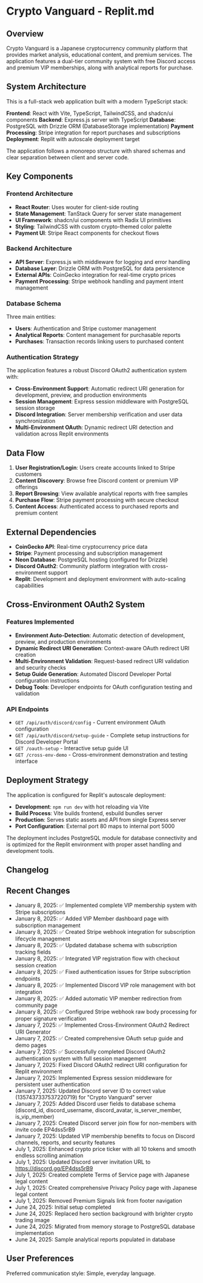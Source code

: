 # Crypto Vanguard - Replit.md

## Overview

Crypto Vanguard is a Japanese cryptocurrency community platform that provides market analysis, educational content, and premium services. The application features a dual-tier community system with free Discord access and premium VIP memberships, along with analytical reports for purchase.

## System Architecture

This is a full-stack web application built with a modern TypeScript stack:

**Frontend**: React with Vite, TypeScript, TailwindCSS, and shadcn/ui components
**Backend**: Express.js server with TypeScript
**Database**: PostgreSQL with Drizzle ORM (DatabaseStorage implementation)
**Payment Processing**: Stripe integration for report purchases and subscriptions
**Deployment**: Replit with autoscale deployment target

The application follows a monorepo structure with shared schemas and clear separation between client and server code.

## Key Components

### Frontend Architecture
- **React Router**: Uses wouter for client-side routing
- **State Management**: TanStack Query for server state management
- **UI Framework**: shadcn/ui components with Radix UI primitives
- **Styling**: TailwindCSS with custom crypto-themed color palette
- **Payment UI**: Stripe React components for checkout flows

### Backend Architecture
- **API Server**: Express.js with middleware for logging and error handling
- **Database Layer**: Drizzle ORM with PostgreSQL for data persistence
- **External APIs**: CoinGecko integration for real-time crypto prices
- **Payment Processing**: Stripe webhook handling and payment intent management

### Database Schema
Three main entities:
- **Users**: Authentication and Stripe customer management
- **Analytical Reports**: Content management for purchasable reports
- **Purchases**: Transaction records linking users to purchased content

### Authentication Strategy
The application features a robust Discord OAuth2 authentication system with:
- **Cross-Environment Support**: Automatic redirect URI generation for development, preview, and production environments
- **Session Management**: Express session middleware with PostgreSQL session storage
- **Discord Integration**: Server membership verification and user data synchronization
- **Multi-Environment OAuth**: Dynamic redirect URI detection and validation across Replit environments

## Data Flow

1. **User Registration/Login**: Users create accounts linked to Stripe customers
2. **Content Discovery**: Browse free Discord content or premium VIP offerings
3. **Report Browsing**: View available analytical reports with free samples
4. **Purchase Flow**: Stripe payment processing with secure checkout
5. **Content Access**: Authenticated access to purchased reports and premium content

## External Dependencies

- **CoinGecko API**: Real-time cryptocurrency price data
- **Stripe**: Payment processing and subscription management
- **Neon Database**: PostgreSQL hosting (configured for Drizzle)
- **Discord OAuth2**: Community platform integration with cross-environment support
- **Replit**: Development and deployment environment with auto-scaling capabilities

## Cross-Environment OAuth2 System

### Features Implemented
- **Environment Auto-Detection**: Automatic detection of development, preview, and production environments
- **Dynamic Redirect URI Generation**: Context-aware OAuth redirect URI creation
- **Multi-Environment Validation**: Request-based redirect URI validation and security checks
- **Setup Guide Generation**: Automated Discord Developer Portal configuration instructions
- **Debug Tools**: Developer endpoints for OAuth configuration testing and validation

### API Endpoints
- `GET /api/auth/discord/config` - Current environment OAuth configuration
- `GET /api/auth/discord/setup-guide` - Complete setup instructions for Discord Developer Portal
- `GET /oauth-setup` - Interactive setup guide UI
- `GET /cross-env-demo` - Cross-environment demonstration and testing interface

## Deployment Strategy

The application is configured for Replit's autoscale deployment:
- **Development**: `npm run dev` with hot reloading via Vite
- **Build Process**: Vite builds frontend, esbuild bundles server
- **Production**: Serves static assets and API from single Express server
- **Port Configuration**: External port 80 maps to internal port 5000

The deployment includes PostgreSQL module for database connectivity and is optimized for the Replit environment with proper asset handling and development tools.

## Changelog

## Recent Changes  
- January 8, 2025: ✅ Implemented complete VIP membership system with Stripe subscriptions
- January 8, 2025: ✅ Added VIP Member dashboard page with subscription management  
- January 8, 2025: ✅ Created Stripe webhook integration for subscription lifecycle management
- January 8, 2025: ✅ Updated database schema with subscription tracking fields
- January 8, 2025: ✅ Integrated VIP registration flow with checkout session creation
- January 8, 2025: ✅ Fixed authentication issues for Stripe subscription endpoints
- January 8, 2025: ✅ Implemented Discord VIP role management with bot integration
- January 8, 2025: ✅ Added automatic VIP member redirection from community page
- January 8, 2025: ✅ Configured Stripe webhook raw body processing for proper signature verification
- January 7, 2025: ✅ Implemented Cross-Environment OAuth2 Redirect URI Generator
- January 7, 2025: ✅ Created comprehensive OAuth setup guide and demo pages
- January 7, 2025: ✅ Successfully completed Discord OAuth2 authentication system with full session management
- January 7, 2025: Fixed Discord OAuth2 redirect URI configuration for Replit environment  
- January 7, 2025: Implemented Express session middleware for persistent user authentication
- January 7, 2025: Updated Discord server ID to correct value (1357437337537220719) for "Crypto Vanguard" server
- January 7, 2025: Added Discord user fields to database schema (discord_id, discord_username, discord_avatar, is_server_member, is_vip_member)
- January 7, 2025: Created Discord server join flow for non-members with invite code EP4dss5rB9
- January 7, 2025: Updated VIP membership benefits to focus on Discord channels, reports, and security features
- July 1, 2025: Enhanced crypto price ticker with all 10 tokens and smooth endless scrolling animation
- July 1, 2025: Updated Discord server invitation URL to https://discord.gg/EP4dss5rB9
- July 1, 2025: Created complete Terms of Service page with Japanese legal content
- July 1, 2025: Created comprehensive Privacy Policy page with Japanese legal content
- July 1, 2025: Removed Premium Signals link from footer navigation
- June 24, 2025: Initial setup completed
- June 24, 2025: Replaced hero section background with brighter crypto trading image
- June 24, 2025: Migrated from memory storage to PostgreSQL database implementation
- June 24, 2025: Sample analytical reports populated in database

## User Preferences

Preferred communication style: Simple, everyday language.